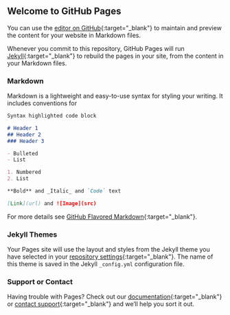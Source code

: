## Welcome to GitHub Pages

You can use the [editor on GitHub](https://github.com/stephenredfield/InstructorResources/edit/master/README.md){:target="\_blank"} to maintain and preview the content for your website in Markdown files.

Whenever you commit to this repository, GitHub Pages will run [Jekyll](https://jekyllrb.com/){:target="\_blank"} to rebuild the pages in your site, from the content in your Markdown files.

### Markdown

Markdown is a lightweight and easy-to-use syntax for styling your writing. It includes conventions for

```markdown
Syntax highlighted code block

# Header 1
## Header 2
### Header 3

- Bulleted
- List

1. Numbered
2. List

**Bold** and _Italic_ and `Code` text

[Link](url) and ![Image](src)
```

For more details see [GitHub Flavored Markdown](https://guides.github.com/features/mastering-markdown/){:target="\_blank"}.

### Jekyll Themes

Your Pages site will use the layout and styles from the Jekyll theme you have selected in your [repository settings](https://github.com/stephenredfield/InstructorResources/settings){:target="\_blank"}. The name of this theme is saved in the Jekyll `_config.yml` configuration file.

### Support or Contact

Having trouble with Pages? Check out our [documentation](https://help.github.com/categories/github-pages-basics/){:target="\_blank"} or [contact support](https://github.com/contact){:target="\_blank"} and we’ll help you sort it out.
